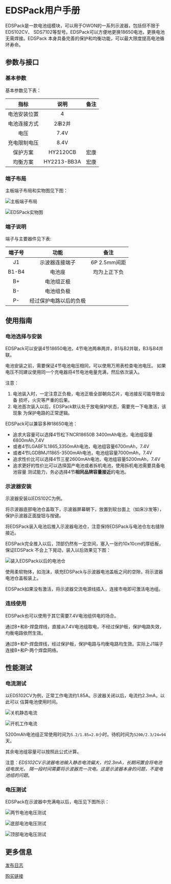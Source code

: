 # EDSPack用户手册
EDSPack是一款电池组模块，可以用于OWON的一系列示波器，包括但不限于EDS102CV、
SDS7102等型号。EDSPack可以方便地更换18650电池，更换电池无需焊接。EDSPack
本身具备完善的保护和均衡功能，可以最大限度提高电池循环寿命。

## 参数与接口

### 基本参数

基本参数见下表：

|       指标   | 说明        | 备注  |
|:------------:|:-----------:|:-----:|
| 电池安装位置 | 4           |       |
| 电池连接方式 | 2串2并      |       |
| 电压         | 7.4V        |       |
| 充电限制电压 | 8.4V        |       |
| 保护方案     | HY2120CB    | 宏康  |
| 均衡方案     | HY2213-BB3A | 宏康  |

### 端子布局

主板端子布局和实物图见下图：
 
![主板端子布局](image/01-主板端子布局.png "主板端子布局")
 
![EDSPack实物图](image/09-EDSPack实物图.png "EDSPack实物图")

### 端子说明
端子与主要器件见下表:

|   端子号     | 功能                   | 备注         |
|:------------:|:----------------------:|:------------:|
| J1           | 示波器连接端子         | 6P 2.5mm间距 |
| B1-B4        | 电池座                 | 均为上正下负 |
| B+           | 电池组正极             |              |
| B-           | 电池组负极             |              |
| P-           | 经过保护电路以后的负极 |              |


## 使用指南

### 电池选择与安装

EDSPack可以安装4节18650电池，4节电池两串两并，B1与B2并联，B3与B4并联。

电池安装之前，需要保证4节电池电压相同，可以使用万用表检查电池电压。
如果电压不同建议使用同一个充电器将4节电池电量充满，然后依次装入。

注意：
 1. 电池装入时，一定注意正负极，电池正极全部朝向芯片，电池接反可能导致设备
    损坏，火灾等严重的后果。
 2. 电池首次装入以后，EDSPack默认处于放电保护状态，需要充一下电激活，该现象
    为保护电路的正常逻辑。

EDSPack可以兼容多种18650电池：
- 追求大容量可以选择4节松下NCR18650B 3400mAh电池，电池组容量6800mAh,7.4V
- 或者4节LGABF1L1865,3350mAh电池，电池组容量6700mAh，7.4V
- 或者4节LGDBMJ11865-3500mAh电池，电池组容量7000mAh，7.4V
- 追求性价比可以选择4节三星2600mAh电池，电池组容量5200mAh，7.4V
- 追求更好的性价比可以选择国产电池或者拆机电池，使用拆机电池需要具备电池容量
  测试能力，务必选择4节**相同品牌容量接近**的电池。

### 示波器安装

示波器安装以EDS102C为例。

将示波器底部电池仓盖取下，示波器屏幕朝下，放置到软台面上（如床沙发等），
保护示波器正面旋钮与按键。

将EDSPack装入电池后推入示波器电池仓，注意保持EDSPack与电池仓左右缝隙接近。

EDSPack完全推入以后，顶部仍然有一定空间，塞入一张约10x10cm的厚纸板，保证EDSPack
不会上下晃动，装入以后效果见下图：

![装入EDSPack以后的电池仓](image/03-装入EDSPack以后的电池仓.png "装入EDSPack以后的电池仓")

使用柔软物体，如泡沫，填充EDSPack与示波器电池盖板之间的空隙，将示波器电池仓盖板装上。

EDSPack如果没有激活，将示波器交流电源线插入，连接市电即可激活电池组。
 
### 连线使用

EDSPack也可以使用于其它需要7.4V电池组供电的场合。

通过B+和B-焊盘焊线，直接从7.4V电池组取电，不经过保护板，保护电路失效，
均衡电路依然生效。

通过B+和P-焊盘焊线，经过保护板，保护电路与均衡电路均生效。实际上J1端子
连接B+和P-两个焊盘网络。

## 性能测试

### 电流测试

以EDS102CV为例，正常工作电流约1.85A。示波器关闭以后，电流约2.3mA，以此可以
估算电池使用时间。
 
![关机静态电流](image/04-关机静态电流.png "关机静态电流")
 
![开机工作电流](image/05-开机工作电流.png "开机工作电流")

5200mAh电池组正常使用时间为`5.2/1.85=2.8`小时。待机时间为`5200/2.3/24=94`天。

其余电池组容量可以按照此公式计算。

注意：*EDS102CV示波器电池输入静态电流偏大，约2.3mA，长期闲置会将电池组电放光，
隔一段时间需要将示波器充一次电。这是示波器本身的问题，不是电池组的问题*。

### 电压测试

EDSPack在示波器中充满电以后，电压见下图所示：
 
![两节电池电压测试](image/06-两节电池电压测试.png "两节电池电压测试")
 
![底部电池电压测试](image/07-底部电池电压测试.png "底部电池电压测试")
 
![顶部电池电压测试](image/08-顶部电池电压测试.png "顶部电池电压测试")

## 更多信息

[发布日志](ReleaseNotes.md)

[购买链接](https://item.taobao.com/item.htm?spm=a1z10.1-c.w4004-9102396040.29.17d11e5fmlPS4n&id=522970098585)
